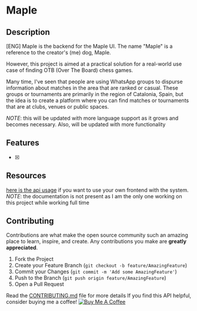 # Maple

## Description

[ENG]
Maple is the backend for the Maple UI. The name "Maple" is a reference to the creator's (me) dog, Maple.

However, this project is aimed at a practical solution for a real-world use case of finding OTB (Over The Board) chess games.

Many time, I've seen that people are using WhatsApp groups to dispurse information about matches in the area that are ranked or casual.
These groups or tournaments are primarily in the region of Catalonia, Spain, but the idea is to create a platform where you can find matches or tournaments that are at clubs, venues or public spaces.

*NOTE*: this will be updated with more language support as it grows and becomes necessary. Also, will be updated with more functionality

## Features

- [x]

## Resources
[here is the api usage]() if you want to use your own frontend with the system. *NOTE*: the documentation is not present as I am the only one working on this project while working full time

## Contributing

Contributions are what make the open source community such an amazing place to learn, inspire, and create. Any contributions you make are **greatly appreciated**.

1. Fork the Project
2. Create your Feature Branch (`git checkout -b feature/AmazingFeature`)
3. Commit your Changes (`git commit -m 'Add some AmazingFeature'`)
4. Push to the Branch (`git push origin feature/AmazingFeature`)
5. Open a Pull Request

Read the [CONTRIBUTING.md](https://github.com/ctfrancia/maple/blob/main/CONTRIBUTING.md) file for more details
If you find this API helpful, consider buying me a coffee!
[![Buy Me A Coffee](https://cdn.buymeacoffee.com/buttons/v2/default-yellow.png)](https://www.buymeacoffee.com/yourusername)
